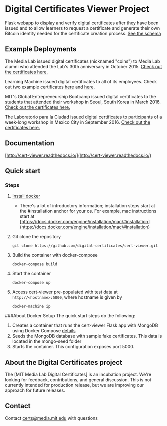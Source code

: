 Digital Certificates Viewer Project
===================================

Flask webapp to display and verify digital certificates after they have been issued and to allow learners to
 request a certificate and generate their own Bitcoin identity needed for the certificate creation process. [See the schema](https://github.com/digital-certificates/schema>)
 
Example Deployments
-------------
The Media Lab issued digital certificates (nicknamed "coins") to Media Lab alumni who attended the Lab's 30th anniversary in October 2015. [Check out the certificates here.](https://coins.media.mit.edu/)

Learning Machine issued digital certificates to all of its employees. Check out two example certificates [here](https://hr.learningmachine.com/52d8acfc86584d0c40700631) and [here](https://hr.learningmachine.com/1c56735cd6a4320c61583b9d).

MIT's Global Entrepreneurship Bootcamp issued digital certificates to the students that attended their workshop in Seoul, South Korea in March 2016. [Check out the certificates here.](http://certificates-bootcamp.mit.edu/)

The Laboratorio para la Ciudad issued digital certificates to participants of a week-long workshop in Mexico City in September 2016. [Check out the certificates here.](http://certs.labcd.mx/)

Documentation
-------------

[http://cert-viewer.readthedocs.io/](http://cert-viewer.readthedocs.io/)


Quick start
-----------

### Steps

1. [Install docker](https://docs.docker.com/engine/installation)
    - There's a lot of introductory information; installation steps start at the #installation anchor for your os. For
example, mac instructions start at [https://docs.docker.com/engine/installation/mac/#installation](https://docs.docker.com/engine/installation/mac/#installation)

2. Git clone the repository

    ```
    git clone https://github.com/digital-certificates/cert-viewer.git
    ```

3. Build the container with docker-compose

    ```
    docker-compose build
    ```

4. Start the container

    ```
    docker-compose up
    ```

5. Access cert-viewer pre-populated with test data at `http://<hostname>:5000`, where hostname is given by

    ```
    docker-machine ip
    ```


###About Docker Setup
The quick start steps do the following:

1. Creates a container that runs the cert-viewer Flask app with MongoDB using Docker Compose [details](http://containertutorials.com/docker-compose/flask-mongo-compose.html)
2. Seeds the MongoDB database with sample fake certificates. This data is located in the mongo-seed folder
3. Starts the container. This configuration exposes port 5000.


About the Digital Certificates project
--------------------------------------

The [MIT Media Lab Digital Certificates] is an incubation project. We're looking for feedback, contributions, and general
discussion. This is not currently intended for production release, but we are improving our approach for future releases.


Contact
-------

Contact [certs@media.mit.edu](mailto:certs@media.mit.edu) with questions


